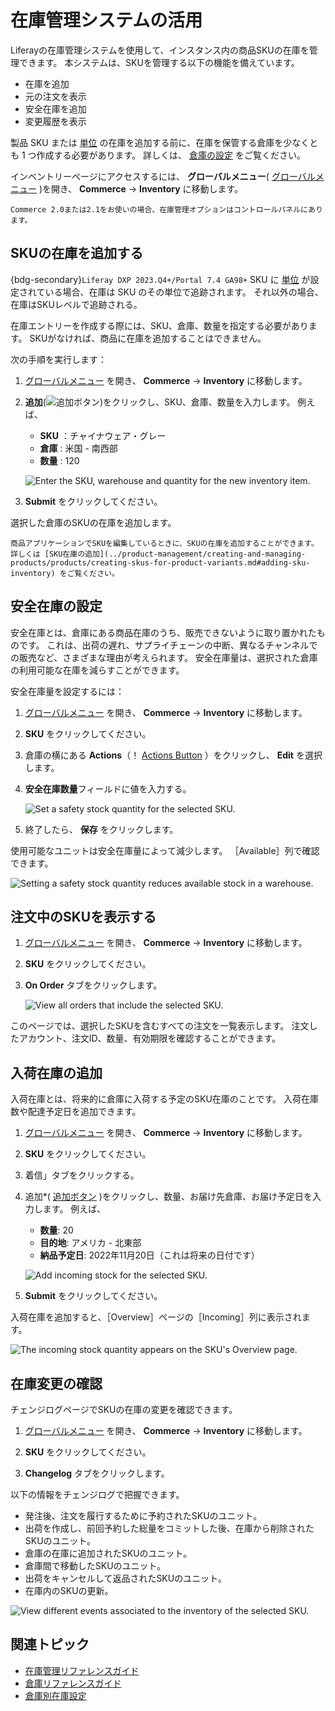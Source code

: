# 在庫管理システムの活用

Liferayの在庫管理システムを使用して、インスタンス内の商品SKUの在庫を管理できます。 本システムは、SKUを管理する以下の機能を備えています。

* 在庫を追加
* 元の注文を表示
* 安全在庫を追加
* 変更履歴を表示

製品 SKU または [単位](../product-management/creating-and-managing-products/products/units-of-measure.md) の在庫を追加する前に、在庫を保管する倉庫を少なくとも 1 つ作成する必要があります。 詳しくは、 [倉庫の設定](./setting-up-warehouses.md) をご覧ください。

インベントリーページにアクセスするには、 **グローバルメニュー**( [グローバルメニュー](../images/icon-applications-menu.png) )を開き、 **Commerce** &rarr; **Inventory** に移動します。

```{note}
Commerce 2.0または2.1をお使いの場合、在庫管理オプションはコントロールパネルにあります。
```

## SKUの在庫を追加する

{bdg-secondary}`Liferay DXP 2023.Q4+/Portal 7.4 GA98+` SKU に [単位](../product-management/creating-and-managing-products/products/units-of-measure.md) が設定されている場合、在庫は SKU のその単位で追跡されます。 それ以外の場合、在庫はSKUレベルで追跡される。

在庫エントリーを作成する際には、SKU、倉庫、数量を指定する必要があります。 SKUがなければ、商品に在庫を追加することはできません。

次の手順を実行します：

1. [グローバルメニュー](../images/icon-applications-menu.png) を開き、 **Commerce** &rarr; **Inventory** に移動します。

2. **追加**(![追加ボタン](../images/icon-add.png))をクリックし、SKU、倉庫、数量を入力します。 例えば、

   * **SKU** ：チャイナウェア・グレー
   * **倉庫** : 米国 - 南西部
   * **数量** : 120

   ![Enter the SKU, warehouse and quantity for the new inventory item.](./using-the-inventory-management-system/images/01.png)

3. **Submit** をクリックしてください。

選択した倉庫のSKUの在庫を追加します。

```{tip}
商品アプリケーションでSKUを編集しているときに、SKUの在庫を追加することができます。 詳しくは [SKU在庫の追加](../product-management/creating-and-managing-products/products/creating-skus-for-product-variants.md#adding-sku-inventory) をご覧ください。
```

## 安全在庫の設定

安全在庫とは、倉庫にある商品在庫のうち、販売できないように取り置かれたものです。 これは、出荷の遅れ、サプライチェーンの中断、異なるチャンネルでの販売など、さまざまな理由が考えられます。 安全在庫量は、選択された倉庫の利用可能な在庫を減らすことができます。

安全在庫量を設定するには：

1. [グローバルメニュー](../images/icon-applications-menu.png) を開き、 **Commerce** &rarr; **Inventory** に移動します。

1. **SKU** をクリックしてください。

1. 倉庫の横にある **Actions**（！ [Actions Button](../images/icon-actions.png) ）をクリックし、 **Edit** を選択します。

1. **安全在庫数量**フィールドに値を入力する。

   ![Set a safety stock quantity for the selected SKU.](./using-the-inventory-management-system/images/02.png)

1. 終了したら、 **保存** をクリックします。

使用可能なユニットは安全在庫量によって減少します。 ［Available］列で確認できます。

![Setting a safety stock quantity reduces available stock in a warehouse.](./using-the-inventory-management-system/images/03.png)

## 注文中のSKUを表示する

1. [グローバルメニュー](../images/icon-applications-menu.png) を開き、 **Commerce** &rarr; **Inventory** に移動します。

1. **SKU** をクリックしてください。

1. **On Order** タブをクリックします。

   ![View all orders that include the selected SKU.](./using-the-inventory-management-system/images/04.png)

このページでは、選択したSKUを含むすべての注文を一覧表示します。 注文したアカウント、注文ID、数量、有効期限を確認することができます。

## 入荷在庫の追加

入荷在庫とは、将来的に倉庫に入荷する予定のSKU在庫のことです。 入荷在庫数や配達予定日を追加できます。

1. [グローバルメニュー](../images/icon-applications-menu.png) を開き、 **Commerce** &rarr; **Inventory** に移動します。

1. **SKU** をクリックしてください。

1. 着信」タブをクリックする。

1. 追加*( [追加ボタン](../images/icon-add.png) )をクリックし、数量、お届け先倉庫、お届け予定日を入力します。 例えば、

   * **数量**: 20
   * **目的地**: アメリカ - 北東部
   * **納品予定日**: 2022年11月20日（これは将来の日付です）

   ![Add incoming stock for the selected SKU.](./using-the-inventory-management-system/images/05.png)

1. **Submit** をクリックしてください。

入荷在庫を追加すると、［Overview］ページの［Incoming］列に表示されます。

![The incoming stock quantity appears on the SKU's Overview page.](./using-the-inventory-management-system/images/06.png)

## 在庫変更の確認

チェンジログページでSKUの在庫の変更を確認できます。

1. [グローバルメニュー](../images/icon-applications-menu.png) を開き、 **Commerce** &rarr; **Inventory** に移動します。

1. **SKU** をクリックしてください。

1. **Changelog** タブをクリックします。

以下の情報をチェンジログで把握できます。

* 発注後、注文を履行するために予約されたSKUのユニット。
* 出荷を作成し、前回予約した総量をコミットした後、在庫から削除されたSKUのユニット。
* 倉庫の在庫に追加されたSKUのユニット。
* 倉庫間で移動したSKUのユニット。
* 出荷をキャンセルして返品されたSKUのユニット。
* 在庫内のSKUの更新。

![View different events associated to the inventory of the selected SKU.](./using-the-inventory-management-system/images/07.png)

## 関連トピック

* [在庫管理リファレンスガイド](./inventory-management-reference-guide.md)
* [倉庫リファレンスガイド](./warehouse-reference-guide.md)
* [倉庫別在庫設定](./setting-inventory-by-warehouse.md)
